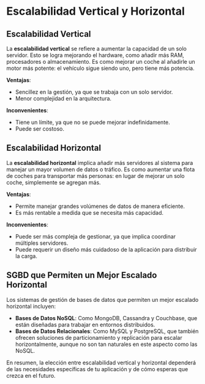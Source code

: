 # Escalabilidad Vertical y Horizontal

## Escalabilidad Vertical

La **escalabilidad vertical** se refiere a aumentar la capacidad de un solo servidor. Esto se logra mejorando el hardware, como añadir más RAM, procesadores o almacenamiento. Es como mejorar un coche al añadirle un motor más potente: el vehículo sigue siendo uno, pero tiene más potencia.

**Ventajas**:
- Sencillez en la gestión, ya que se trabaja con un solo servidor.
- Menor complejidad en la arquitectura.

**Inconvenientes**:
- Tiene un límite, ya que no se puede mejorar indefinidamente.
- Puede ser costoso.

## Escalabilidad Horizontal

La **escalabilidad horizontal** implica añadir más servidores al sistema para manejar un mayor volumen de datos o tráfico. Es como aumentar una flota de coches para transportar más personas: en lugar de mejorar un solo coche, simplemente se agregan más.

**Ventajas**:
- Permite manejar grandes volúmenes de datos de manera eficiente.
- Es más rentable a medida que se necesita más capacidad.

**Inconvenientes**:
- Puede ser más compleja de gestionar, ya que implica coordinar múltiples servidores.
- Puede requerir un diseño más cuidadoso de la aplicación para distribuir la carga.

## SGBD que Permiten un Mejor Escalado Horizontal

Los sistemas de gestión de bases de datos que permiten un mejor escalado horizontal incluyen:

- **Bases de Datos NoSQL**: Como MongoDB, Cassandra y Couchbase, que están diseñadas para trabajar en entornos distribuidos.
- **Bases de Datos Relacionales**: Como MySQL y PostgreSQL, que también ofrecen soluciones de particionamiento y replicación para escalar horizontalmente, aunque no son tan naturales en este aspecto como las NoSQL.

En resumen, la elección entre escalabilidad vertical y horizontal dependerá de las necesidades específicas de tu aplicación y de cómo esperas que crezca en el futuro.
